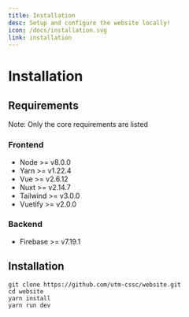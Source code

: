 ```yaml
---
title: Installation
desc: Setup and configure the website locally!
icon: /docs/installation.svg
link: installation
---
```


# Installation

## Requirements

Note: Only the core requirements are listed

### Frontend

- Node >= v8.0.0
- Yarn >= v1.22.4
- Vue >= v2.6.12
- Nuxt >= v2.14.7
- Tailwind >= v3.0.0
- Vuetify >= v2.0.0

### Backend

- Firebase >= v7.19.1

## Installation

```
git clone https://github.com/utm-cssc/website.git
cd website
yarn install
yarn run dev
```
